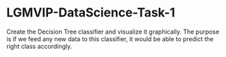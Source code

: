 # LGMVIP-DataScience-Task-1
Create the Decision Tree classifier and visualize it graphically. 
The purpose is if we feed any new data to this classifier, it would be able to  predict 
the right class accordingly. 
